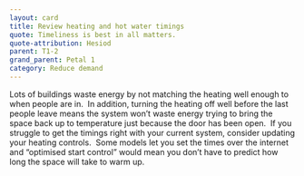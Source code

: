 ```yaml
---
layout: card
title: Review heating and hot water timings
quote: Timeliness is best in all matters.
quote-attribution: Hesiod
parent: T1-2
grand_parent: Petal 1
category: Reduce demand
---
```


Lots of buildings waste energy by not matching the heating well enough to when people are in.  In addition, turning the heating off well before the last people leave means the system won’t waste energy trying to bring the space back up to temperature just because the door has been open.  If you struggle to get the timings right with your current system, consider updating your heating controls.  Some models let you set the times over the internet and “optimised start control” would mean you don’t have to predict how long the space will take to warm up.